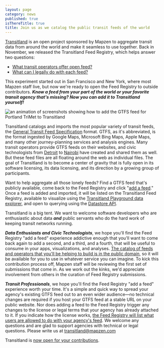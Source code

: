 ```yaml
---
layout: page
category: news
published: true
isThereTitle: true
title: Join us as we catalog the public transit feeds of the world
---
```


[Transitland](https://transit.land) is an open project sponsored by Mapzen to aggregate transit data from around the world and make it seamless to use together. Back in November, we released the Transitland Feed Registry, which helps answer two questions:

* [What transit operators offer open feed?](/blog/feed-registry#q1)
* [What can I legally do with each feed?](/blog/feed-registry#q2)

This experiment started out in San Francisco and New York, where most Mapzen staff live, but now we're ready to open the Feed Registry to outside contributors. ***Know a feed from your part of the world or your favorite transit agency that's missing? Now you can add it to Transitland yourself!***

![an animation of screenshots showing how to add the GTFS feed for Portland TriMet to Transitland](https://s3.amazonaws.com/assets-staging.mapzen.com/images/help-us-catalog-the-transit-feeds-of-the-world/transitland-add-a-feed-screenshot-animation.gif)

Transitland catalogs and imports the most popular variety of transit feeds, the [General Transit Feed Specification](http://www.transitwiki.org/TransitWiki/index.php?title=General_Transit_Feed_Specification) format. GTFS, as it's abbreviated, is the format ingested by Google Maps, Microsoft Bing Maps, Apple Maps, and many other journey-planning services and analysis engines. Many transit operators provide GTFS feeds on their websites, and civic technologists from [Detroit](https://www.codeforamerica.org/projects/detroit-text-my-bus/) to [Nairobi](http://www.wired.com/2015/08/nairobi-got-ad-hoc-bus-system-google-maps/) have created and shared them as well. But these feed files are all floating around the web as individual files. The goal of Transitland is to become a center of gravity that is fully open in its software licensing, its data licensing, and its direction by a growing group of participants.

Want to help aggregate all those lonely feeds? Find a GTFS feed that's publicly available, come back to the Feed Registry and click "<a href="https://transit.land/feed-registry/feeds/new">add a feed</a>." Once a feed is added and imported, it will be listed on the Transitland Feed Registry, available to visualize using the [Transitland Playground data explorer](/blog/welcome-to-the-transitland-playground), and open to querying using the [Datastore API](https://transit.land/how-it-works/#slide-3).

Transitland is a big tent. We want to welcome software developers who are enthusiastic about data ***and*** public servants who do the hard work of keeping transit networks running.

***Data Enthusiasts and Civic Technologists***, we hope you'll find the Feed Registry "add a feed" experience addictive enough that you'll want to come back again to add a second, and a third, and a fourth, that will be useful to consume in your apps, visualizations, and analyses. [The catalog of feeds and operators that you'll be helping to build is in the public domain](https://transit.land/an-open-project/#original-data), so it will be available for you to use in whatever service you can imagine. To kick this contribution process off, Mapzen staff will be reviewing the first set of submissions that come in. As we work out the kinks, we'd appreciate involvement from others in the curation of Feed Registry submissions.

***Transit Professionals***, we hope you'll find the Feed Registry "add a feed" experience worth your time. It's a simple and quick way to spread your agency's existing GTFS feed out to an even wider audience&mdash;no technical changes are required if you host your GTFS feed at a stable URL on your public website. Nor does adding a feed to the Feed Registry trigger any changes to the license or legal terms that your agency has already attached to it. If you indicate how the license works, [the Feed Registry will list what users are allowed to do with your agency's feed](https://transit.land/an-open-project/#aggregated-data). We welcome any questions and are glad to support agencies with technical or legal questions. Please write us at <a href="mailto:transitland@mapzen.com">transitland@mapzen.com</a>

Transitland is [now open for your contributions](https://transit.land/feed-registry/feeds/new).
